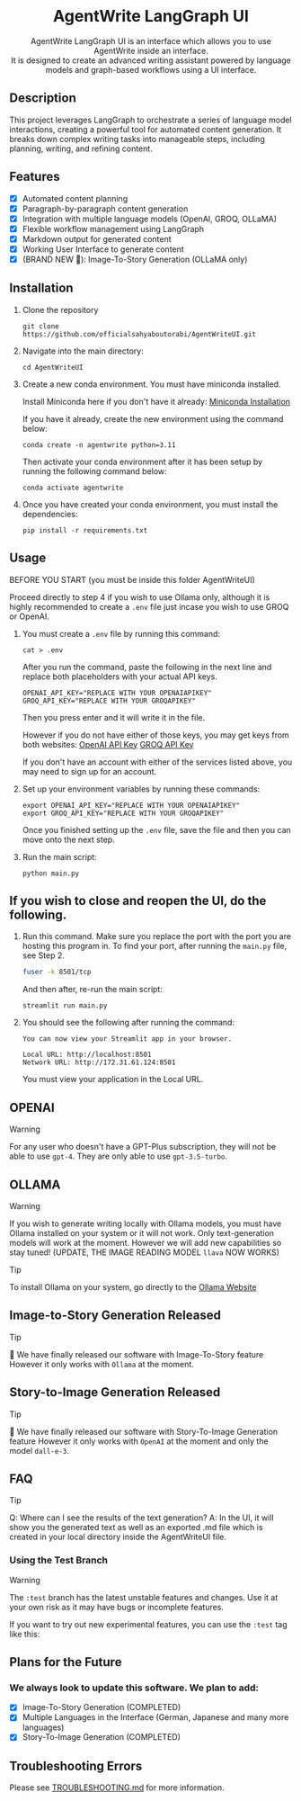 <br/>

<h1 align="center">
    AgentWrite LangGraph UI
</h1>

<p align="center">
    AgentWrite LangGraph UI is an interface which allows you to use AgentWrite inside an interface.
    <br/>
    It is designed to create an advanced writing assistant powered by language models and graph-based workflows using a UI interface.
</p>

## Description

This project leverages LangGraph to orchestrate a series of language model interactions, creating a powerful tool for automated content generation. It breaks down complex writing tasks into manageable steps, including planning, writing, and refining content.

## Features

- [x] Automated content planning
- [x] Paragraph-by-paragraph content generation
- [x] Integration with multiple language models (OpenAI, GROQ, OLLaMA)
- [x] Flexible workflow management using LangGraph
- [x] Markdown output for generated content
- [x] Working User Interface to generate content
- [x] (BRAND NEW 🎉): Image-To-Story Generation (OLLaMA only)

## Installation

1. Clone the repository
   ```
   git clone https://github.com/officialsahyaboutorabi/AgentWriteUI.git
   ```

2. Navigate into the main directory:
   ```
   cd AgentWriteUI
   ```

3. Create a new conda environment. You must have miniconda installed.
   
   Install Miniconda here if you don't have it already: [Miniconda Installation](https://docs.anaconda.com/miniconda/miniconda-install/)

   If you have it already, create the new environment using the command below:

   ```
   conda create -n agentwrite python=3.11
   ```

   Then activate your conda environment after it has been setup by running the following command below:

   ```
   conda activate agentwrite
   ```


5. Once you have created your conda environment, you must install the dependencies:

   ```
   pip install -r requirements.txt
   ```



## Usage

BEFORE YOU START (you must be inside this folder AgentWriteUI)

Proceed directly to step 4 if you wish to use Ollama only, although it is highly recommended to create a `.env` file just incase you wish to use GROQ or OpenAI.

1. You must create a `.env` file by running this command:
   ```
   cat > .env
   ```
   After you run the command, paste the following in the next line and replace both placeholders with your actual API keys.
   ```
   OPENAI_API_KEY="REPLACE WITH YOUR OPENAIAPIKEY"
   GROQ_API_KEY="REPLACE WITH YOUR GROQAPIKEY"
   ```
   Then you press enter and it will write it in the file.

   However if you do not have either of those keys, you may get keys from both websites:
   [OpenAI API Key](https://platform.openai.com/api-keys)
   [GROQ API Key](https://console.groq.com/keys)

   If you don't have an account with either of the services listed above, you may need to sign up for an account.

3. Set up your environment variables by running these commands:
   ```
   export OPENAI_API_KEY="REPLACE WITH YOUR OPENAIAPIKEY"
   export GROQ_API_KEY="REPLACE WITH YOUR GROQAPIKEY"
   ```
   Once you finished setting up the `.env` file, save the file and then you can move onto the next step.

4. Run the main script:
   ```
   python main.py
   ```

## If you wish to close and reopen the UI, do the following.

1. Run this command. Make sure you replace the port with the port you are hosting this program in. To find your port, after running the `main.py` file, see Step 2.
   ```bash
   fuser -k 8501/tcp
   ```

   And then after, re-run the main script:
   ```
   streamlit run main.py
   ```
2. You should see the following after running the command:

   ```
   You can now view your Streamlit app in your browser.
   
   Local URL: http://localhost:8501
   Network URL: http://172.31.61.124:8501
   ```
   You must view your application in the Local URL.

## OPENAI

> [!WARNING]
> For any user who doesn't have a GPT-Plus subscription, they will not be able to use `gpt-4`. They are only able to use `gpt-3.5-turbo`.

## OLLAMA

> [!WARNING]
> If you wish to generate writing locally with Ollama models, you must have Ollama installed on your system or it will not work.
> Only text-generation models will work at the moment. However we will add new capabilities so stay tuned! (UPDATE, THE IMAGE READING MODEL `llava` NOW WORKS)

> [!TIP]
> To install Ollama on your system, go directly to the [Ollama Website](https://ollama.com/download)


## Image-to-Story Generation Released

> [!TIP]
> 🎉 We have finally released our software with Image-To-Story feature
> However it only works with `Ollama` at the moment.

## Story-to-Image Generation Released

> [!TIP]
> 🎉 We have finally released our software with Story-To-Image Generation feature
> However it only works with `OpenAI` at the moment and only the model `dall-e-3`.


## FAQ

> [!TIP]
> Q: Where can I see the results of the text generation?
> A: In the UI, it will show you the generated text as well as an exported .md file which is created in your local directory inside the AgentWriteUI file.


### Using the Test Branch

> [!WARNING]
> The `:test` branch has the latest unstable features and changes. Use it at your own risk as it may have bugs or incomplete features.

If you want to try out new experimental features, you can use the `:test` tag like this:



## Plans for the Future

### We always look to update this software. We plan to add:

- [x] Image-To-Story Generation (COMPLETED)
- [x] Multiple Languages in the Interface (German, Japanese and many more languages)
- [x] Story-To-Image Generation (COMPLETED)

## Troubleshooting Errors

Please see [TROUBLESHOOTING.md](./TROUBLESHOOTING.md) for more information.

